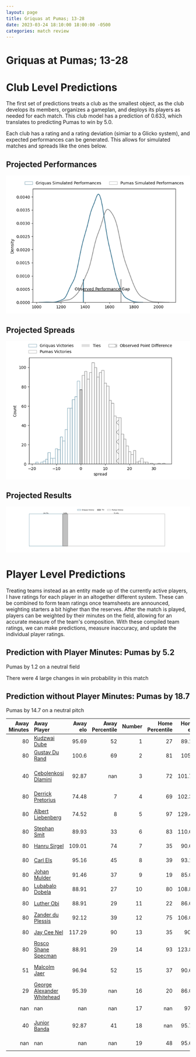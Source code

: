 ```yaml
---  
layout: page  
title: Griquas at Pumas; 13-28  
date: 2023-03-24 18:10:00 18:00:00 -0500  
categories: match review  
---
```

# Griquas at Pumas; 13-28

# Club Level Predictions


The first set of predictions treats a club as the smallest object, as the club develops its members, organizes a gameplan, and deploys its players as needed for each match. This club model has a prediction of 0.633, which translates to predicting Pumas to win by 5.0.

Each club has a rating and a rating deviation (simiar to a Glicko system), and expected performances can be generated. This allows for simulated matches and spreads like the ones below.
## Projected Performances


![Projected Performances](plots/performances_2023-03-24-Pumas-Griquas.png)
## Projected Spreads


![Projected Spreads](plots/spreads_2023-03-24-Pumas-Griquas.png)
## Projected Results


![Projected Results](plots/resultbar_2023-03-24-Pumas-Griquas.png)
# Player Level Predictions


Treating teams instead as an entity made up of the currently active players, I have ratings for each player in an altogether different system. These can be combined to form team ratings once teamsheets are announced, weighting starters a bit higher than the reserves. After the match is played, players can be weighted by their minutes on the field, allowing for an accurate measure of the team's composition. With these compiled team ratings, we can make predictions, measure inaccuracy, and update the individual player ratings.
## Prediction with Player Minutes: Pumas by 5.2


Pumas by 1.2 on a neutral field

There were 4 large changes in win probability in this match
## Prediction without Player Minutes: Pumas by 18.7


Pumas by 14.7 on a neutral pitch



|   Away Minutes | Away Player                                                                        |   Away elo |   Away Percentile |   Number |   Home Percentile |   Home elo | Home Player                                                                               |   Home Minutes |
|---------------:|:-----------------------------------------------------------------------------------|-----------:|------------------:|---------:|------------------:|-----------:|:------------------------------------------------------------------------------------------|---------------:|
|             80 | [Kudzwai Dube](..//playerfiles//KudzwaiDube_cleaned.md)                            |      95.69 |                52 |        1 |                27 |      89.13 | [Corne Fourie](..//playerfiles//CorneFourie_cleaned.md)                                   |             80 |
|             80 | [Gustav Du Rand](..//playerfiles//GustavDuRand_cleaned.md)                         |     100.6  |                69 |        2 |                81 |     105.4  | [Eduan Swart](..//playerfiles//EduanSwart_cleaned.md)                                     |             80 |
|             40 | [Cebolenkosi Dlamini](..//playerfiles//CebolenkosiDlamini_cleaned.md)              |      92.87 |               nan |        3 |                72 |     101.78 | [Ignatius (IG) Michael Prinsloo](..//playerfiles//Ignatius(IG)MichaelPrinsloo_cleaned.md) |             40 |
|             80 | [Derrick Pretorius](..//playerfiles//DerrickPretorius_cleaned.md)                  |      74.48 |                 7 |        4 |                69 |     102.34 | [Deon Slabbert](..//playerfiles//DeonSlabbert_cleaned.md)                                 |             68 |
|             80 | [Albert Liebenberg](..//playerfiles//AlbertLiebenberg_cleaned.md)                  |      74.52 |                 8 |        5 |                97 |     129.44 | [Shane Monro Kirkwood](..//playerfiles//ShaneMonroKirkwood_cleaned.md)                    |             80 |
|             80 | [Stephan Smit](..//playerfiles//StephanSmit_cleaned.md)                            |      89.93 |                33 |        6 |                83 |     110.65 | [Andre Fouché](..//playerfiles//AndreFouché_cleaned.md)                                   |             80 |
|             80 | [Hanru Sirgel](..//playerfiles//HanruSirgel_cleaned.md)                            |     109.01 |                74 |        7 |                35 |      90.63 | [Francois Kleinhans](..//playerfiles//FrancoisKleinhans_cleaned.md)                       |             80 |
|             80 | [Carl Els](..//playerfiles//CarlEls_cleaned.md)                                    |      95.16 |                45 |        8 |                39 |      93.16 | [Kwanda Dimaza](..//playerfiles//KwandaDimaza_cleaned.md)                                 |             65 |
|             80 | [Johan Mulder](..//playerfiles//JohanMulder_cleaned.md)                            |      91.46 |                37 |        9 |                19 |      85.03 | [Giovanne Snyman](..//playerfiles//GiovanneSnyman_cleaned.md)                             |             80 |
|             80 | [Lubabalo Dobela](..//playerfiles//LubabaloDobela_cleaned.md)                      |      88.91 |                27 |       10 |                80 |     108.83 | [Tinus de Beer](..//playerfiles//TinusdeBeer_cleaned.md)                                  |             80 |
|             80 | [Luther Obi](..//playerfiles//LutherObi_cleaned.md)                                |      88.91 |                29 |       11 |                22 |      86.64 | [Lundi Msenge](..//playerfiles//LundiMsenge_cleaned.md)                                   |             80 |
|             80 | [Zander du Plessis](..//playerfiles//ZanderduPlessis_cleaned.md)                   |      92.12 |                39 |       12 |                75 |     106.07 | [Ali Mgijima](..//playerfiles//AliMgijima_cleaned.md)                                     |              9 |
|             80 | [Jay Cee Nel](..//playerfiles//JayCeeNel_cleaned.md)                               |     117.29 |                90 |       13 |                35 |      90.9  | [Diego Appollis](..//playerfiles//DiegoAppollis_cleaned.md)                               |             80 |
|             80 | [Rosco Shane Specman](..//playerfiles//RoscoShaneSpecman_cleaned.md)               |      88.91 |                29 |       14 |                93 |     123.81 | [Etienne Taljaard](..//playerfiles//EtienneTaljaard_cleaned.md)                           |             49 |
|             51 | [Malcolm Jaer](..//playerfiles//MalcolmJaer_cleaned.md)                            |      96.94 |                52 |       15 |                37 |      90.63 | [Devon Frank Williams](..//playerfiles//DevonFrankWilliams_cleaned.md)                    |             80 |
|             29 | [George Alexander Whitehead](..//playerfiles//GeorgeAlexanderWhitehead_cleaned.md) |      95.39 |               nan |       16 |                20 |      86.06 | [Brandon Terry Thomson](..//playerfiles//BrandonTerryThomson_cleaned.md)                  |             71 |
|            nan | nan                                                                                |     nan    |               nan |       17 |               nan |      97.9  | [Raegan Oranje](..//playerfiles//RaeganOranje_cleaned.md)                                 |              9 |
|             40 | [Junior Banda](..//playerfiles//JuniorBanda_cleaned.md)                            |      92.87 |                41 |       18 |               nan |      95.79 | [Ruwald Van der Merwe](..//playerfiles//RuwaldVanderMerwe_cleaned.md)                     |             15 |
|            nan | nan                                                                                |     nan    |               nan |       19 |                48 |      95.66 | [Malembe Mpofu](..//playerfiles//MalembeMpofu_cleaned.md)                                 |             12 |

